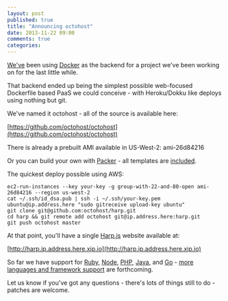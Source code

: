 ```yaml
---
layout: post
published: true
title: "Announcing octohost"
date: 2013-11-22 09:00
comments: true
categories: 
---
```


[We've](http://www.nonfiction.ca) been using [Docker](http://www.docker.io/) as the backend for a project we've been working on for the last little while.

That backend ended up being the simplest possible web-focused Dockerfile based PaaS we could conceive - with Heroku/Dokku like deploys using nothing but git.

We've named it octohost - all of the source is available here:

[https://github.com/octohost/octohost](https://github.com/octohost/octohost)

There is already a prebuilt AMI available in US-West-2: ami-26d84216

Or you can build your own with [Packer](http://www.packer.io/) - all templates are [included](https://github.com/octohost/octohost).

The quickest deploy possible using AWS:

```
ec2-run-instances --key your-key -g group-with-22-and-80-open ami-26d84216 --region us-west-2
cat ~/.ssh/id_dsa.pub | ssh -i ~/.ssh/your-key.pem ubuntu@ip.address.here "sudo gitreceive upload-key ubuntu"
git clone git@github.com:octohost/harp.git
cd harp && git remote add octohost git@ip.address.here:harp.git
git push octohost master
```

At that point, you'll have a single [Harp.js](https://www.harp.io/) website available at:

[http://harp.ip.address.here.xip.io](http://harp.ip.address.here.xip.io)

So far we have support for [Ruby](https://github.com/search?q=%40octohost+ruby), [Node](https://github.com/search?q=%40octohost+node), [PHP](https://github.com/search?q=%40octohost+php), [Java](https://github.com/search?q=%40octohost+jdk), and [Go](https://github.com/search?q=%40octohost+go) - [more languages and framework support](https://github.com/octohost) are forthcoming.

Let us know if you've got any questions - there's lots of things still to do - patches are welcome.